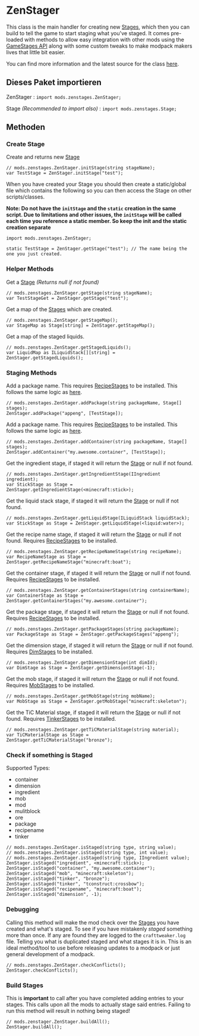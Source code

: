 # ZenStager

This class is the main handler for creating new [Stages](/Mods/GameStages/ZenStages/Stage/), which then you can build to tell the game to start staging what you've staged. It comes pre-loaded with methods to allow easy integration with other mods using the [GameStages API](https://minecraft.curseforge.com/projects/game-stages) along with some custom tweaks to make modpack makers lives that little bit easier.

You can find more information and the latest source for the class [here](https://github.com/DarkPacks/ZenStages/blob/master/src/main/java/uk/artdude/zenstages/stager/ZenStager.java).

## Dieses Paket importieren

ZenStager : `import mods.zenstages.ZenStager;`

Stage *(Recommended to import also)* : `import mods.zenstages.Stage;`

## Methoden

### Create Stage

Create and returns new [Stage](/Mods/GameStages/ZenStages/Stage/)

```zenscript
// mods.zenstages.ZenStager.initStage(string stageName);
var TestStage = ZenStager.initStage("test");
```

When you have created your Stage you should then create a static/global file which contains the following so you can then access the Stage on other scripts/classes.

**Note: Do not have the `initStage` and the `static` creation in the same script. Due to limitations and other issues, the `initStage` will be called each time you reference a static member. So keep the init and the static creation separate**

```zenscript
import mods.zenstages.ZenStager;

static TestStage = ZenStager.getStage("test"); // The name being the one you just created.
```

### Helper Methods

Get a [Stage](/Mods/GameStages/ZenStages/Stage/) *(Returns null if not found)*

```zenscript
// mods.zenstages.ZenStager.getStage(string stageName);
var TestStageGet = ZenStager.getStage("test");
```

Get a map of the [Stages](/Mods/GameStages/ZenStages/Stage/) which are created.

```zenscript
// mods.zenstages.ZenStager.getStageMap();
var StageMap as Stage[string] = ZenStager.getStageMap();
```

Get a map of the staged liquids.

```zenscript
// mods.zenstages.ZenStager.getStagedLiquids();
var LiquidMap as ILiquidStack[][string] = ZenStager.getStagedLiquids();
```

### Staging Methods

Add a package name. This requires [RecipeStages](/Mods/GameStages/RecipeStages/RecipeStages/) to be installed. This follows the same logic as [here](/Mods/GameStages/RecipeStages/RecipeStages/).

```zenscript
// mods.zenstages.ZenStager.addPackage(string packageName, Stage[] stages);
ZenStager.addPackage("appeng", [TestStage]);
```

Add a package name. This requires [RecipeStages](/Mods/GameStages/RecipeStages/RecipeStages/) to be installed. This follows the same logic as [here](/Mods/GameStages/RecipeStages/RecipeStages/).

```zenscript
// mods.zenstages.ZenStager.addContainer(string packageName, Stage[] stages);
ZenStager.addContainer("my.awesome.container", [TestStage]);
```

Get the ingredient stage, if staged it will return the [Stage](/Mods/GameStages/ZenStages/Stage/) or null if not found.

```zenscript
// mods.zenstages.ZenStager.getIngredientStage(IIngredient ingredient);
var StickStage as Stage = ZenStager.getIngredientStage(<minecraft:stick>);
```

Get the liquid stack stage, if staged it will return the [Stage](/Mods/GameStages/ZenStages/Stage/) or null if not found.

```zenscript
// mods.zenstages.ZenStager.getLiquidStage(ILiquidStack liquidStack);
var StickStage as Stage = ZenStager.getLiquidStage(<liquid:water>);
```

Get the recipe name stage, if staged it will return the [Stage](/Mods/GameStages/ZenStages/Stage/) or null if not found. Requires [RecipeStages](/Mods/GameStages/RecipeStages/RecipeStages/) to be installed.

```zenscript
// mods.zenstages.ZenStager.getRecipeNameStage(string recipeName);
var RecipeNameStage as Stage = ZenStager.getRecipeNameStage("minecraft:boat");
```

Get the container stage, if staged it will return the [Stage](/Mods/GameStages/ZenStages/Stage/) or null if not found. Requires [RecipeStages](/Mods/GameStages/RecipeStages/RecipeStages/) to be installed.

```zenscript
// mods.zenstages.ZenStager.getContainerStages(string containerName);
var ContainerStage as Stage = ZenStager.getContainerStages("my.awesome.container");
```

Get the package stage, if staged it will return the [Stage](/Mods/GameStages/ZenStages/Stage/) or null if not found. Requires [RecipeStages](/Mods/GameStages/RecipeStages/RecipeStages/) to be installed.

```zenscript
// mods.zenstages.ZenStager.getPackageStages(string packageName);
var PackageStage as Stage = ZenStager.getPackageStages("appeng");
```

Get the dimension stage, if staged it will return the [Stage](/Mods/GameStages/ZenStages/Stage/) or null if not found. Requires [DimStages](/Mods/GameStages/DimensionStages/DimensionStages/) to be installed.

```zenscript
// mods.zenstages.ZenStager.getDimensionStage(int dimId);
var DimStage as Stage = ZenStager.getDimensionStage(-1);
```

Get the mob stage, if staged it will return the [Stage](/Mods/GameStages/ZenStages/Stage/) or null if not found. Requires [MobStages](/Mods/GameStages/MobStages/MobStages/) to be installed.

```zenscript
// mods.zenstages.ZenStager.getMobStage(string mobName);
var MobStage as Stage = ZenStager.getMobStage("minecraft:skeleton");
```

Get the TiC Material stage, if staged it will return the [Stage](/Mods/GameStages/ZenStages/Stage/) or null if not found. Requires [TinkerStages](/Mods/GameStages/TinkerStages/TinkerStages/) to be installed.

```zenscript
// mods.zenstages.ZenStager.getTiCMaterialStage(string material);
var TiCMaterialStage as Stage = ZenStager.getTiCMaterialStage("bronze");
```

### Check if something is Staged

Supported Types:

- container
- dimension
- ingredient
- mob
- mod
- mulitblock
- ore
- package
- recipename
- tinker

```zenscript
// mods.zenstages.ZenStager.isStaged(string type, string value);
// mods.zenstages.ZenStager.isStaged(string type, int value);
// mods.zenstages.ZenStager.isStaged(string type, IIngredient value);
ZenStager.isStaged("ingredient", <minecraft:stick>);
ZenStager.isStaged("container", "my.awesome.container");
ZenStager.isStaged("mob", "minecraft:skeleton");
ZenStager.isStaged("tinker", "bronze");
ZenStager.isStaged("tinker", "tconstruct:crossbow");
ZenStager.isStaged("recipename", "minecraft:boat");
ZenStager.isStaged("dimension", -1);
```

### Debugging

Calling this method will make the mod check over the [Stages](/Mods/GameStages/ZenStages/Stage/) you have created and what's staged. To see if you have mistakenly *staged* something more than once. If any are found they are logged to the `crafttweaker.log` file. Telling you what is duplicated staged and what stages it is in. This is an ideal method/tool to use before releasing updates to a modpack or just general development of a modpack.

```zenscript
// mods.zenstages.ZenStager.checkConflicts();
ZenStager.checkConflicts();
```

### Build Stages

This is **important** to call after you have completed adding entries to your stages. This calls upon all the mods to actually stage said entries. Failing to run this method will result in nothing being staged!

```zenscript
// mods.zenstager.ZenStager.buildAll();
ZenStager.buildAll();
```